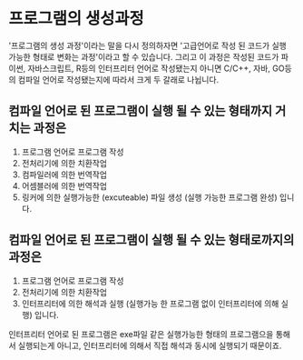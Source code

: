 프로그램의 생성과정
==================

'프로그램의 생성 과정'이라는 말을 다시 정의하자면 '고급언어로 작성 된 코드가 실행 가능한 형태로 변화는 과정'이라고 할 수 있습니다. 
그리고 이 과정은 작성된 코드가 파이썬, 자바스크립트, R등의 인터프리터 언어로 작성됐는지 아니면 C/C++, 자바, GO등의 컴파일 언어로 작성됐는지에 따라서 
크게 두 갈래로 나뉩니다.

컴파일 언어로 된 프로그램이 실행 될 수 있는 형태까지 거치는 과정은
-------------------------------------------------------------
1. 프로그램 언어로 프로그램 작성 
2. 전처리기에 의한 치환작업
3. 컴파일러에 의한 번역작업
4. 어셈블러에 의한 번역작업
5. 링커에 의한 실행가능한 (excuteable) 파일 생성 (실행 가능한 프로그램 완성) 입니다.

컴파일 언어로 된 프로그램이 실행 될 수 있는 형태로까지의 과정은
-------------------------------------------------------------
1. 프로그램 언어로 프로그램 작성
2. 전처리기에 의한 치환작업
3. 인터프리터에 의한 해석과 실행 (실행가능 한 프로그램 없이 인터프리터에 의해 실행) 입니다. 

인터프리터 언어로 된 프로그램은 exe파일 같은 실행가능한 형태의 프로그램으을 통해서 실행되는게 아니고, 
인터프리터에 의해서 직접 해석과 동시에 실행되기 때문이죠.
